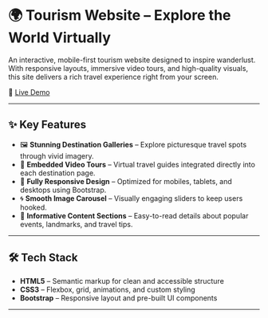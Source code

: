 # 🌍 Tourism Website – Explore the World Virtually

An interactive, mobile-first tourism website designed to inspire wanderlust. With responsive layouts, immersive video tours, and high-quality visuals, this site delivers a rich travel experience right from your screen.

🔗 [Live Demo](goadi.ccbp.tech) <!-- Replace with your actual link -->

---

## ✨ Key Features

- 🖼️ **Stunning Destination Galleries** – Explore picturesque travel spots through vivid imagery.
- 🎥 **Embedded Video Tours** – Virtual travel guides integrated directly into each destination page.
- 📱 **Fully Responsive Design** – Optimized for mobiles, tablets, and desktops using Bootstrap.
- 🌀 **Smooth Image Carousel** – Visually engaging sliders to keep users hooked.
- 💬 **Informative Content Sections** – Easy-to-read details about popular events, landmarks, and travel tips.

---

## 🛠 Tech Stack

- **HTML5** – Semantic markup for clean and accessible structure
- **CSS3** – Flexbox, grid, animations, and custom styling
- **Bootstrap** – Responsive layout and pre-built UI components

---

